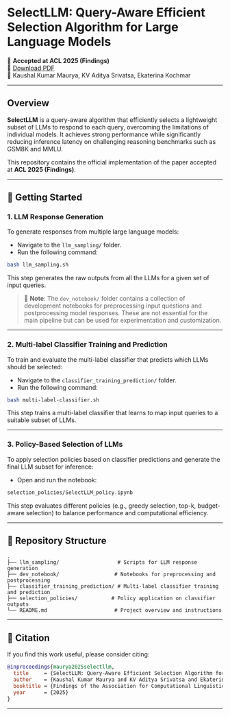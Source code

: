 # SelectLLM: Query-Aware Efficient Selection Algorithm for Large Language Models

📌 **Accepted at ACL 2025 (Findings)**  
📄 [Download PDF](https://arxiv.org/abs/2408.08545)  
🧠 Kaushal Kumar Maurya, KV Aditya Srivatsa, Ekaterina Kochmar

---

## Overview

**SelectLLM** is a query-aware algorithm that efficiently selects a lightweight subset of LLMs to respond to each query, overcoming the limitations of individual models. It achieves strong performance while significantly reducing inference latency on challenging reasoning benchmarks such as GSM8K and MMLU.

This repository contains the official implementation of the paper accepted at **ACL 2025 (Findings)**.

---

## 🔧 Getting Started

### 1. **LLM Response Generation**

To generate responses from multiple large language models:

- Navigate to the `llm_sampling/` folder.
- Run the following command:

```bash
bash llm_sampling.sh
```

This step generates the raw outputs from all the LLMs for a given set of input queries.

> 📓 **Note**: The `dev_notebook/` folder contains a collection of development notebooks for preprocessing input questions and postprocessing model responses. These are not essential for the main pipeline but can be used for experimentation and customization.

---

### 2. **Multi-label Classifier Training and Prediction**

To train and evaluate the multi-label classifier that predicts which LLMs should be selected:

- Navigate to the `classifier_training_prediction/` folder.
- Run the following command:

```bash
bash multi-label-classifier.sh
```

This step trains a multi-label classifier that learns to map input queries to a suitable subset of LLMs.

---

### 3. **Policy-Based Selection of LLMs**

To apply selection policies based on classifier predictions and generate the final LLM subset for inference:

- Open and run the notebook:

```bash
selection_policies/SelectLLM_policy.ipynb
```

This step evaluates different policies (e.g., greedy selection, top-k, budget-aware selection) to balance performance and computational efficiency.

---

## 📂 Repository Structure

```
.
├── llm_sampling/                   # Scripts for LLM response generation
├── dev_notebook/                  # Notebooks for preprocessing and postprocessing
├── classifier_training_prediction/ # Multi-label classifier training and prediction
├── selection_policies/           # Policy application on classifier outputs
└── README.md                      # Project overview and instructions
```

---

## 📌 Citation

If you find this work useful, please consider citing:

```bibtex
@inproceedings{maurya2025selectllm,
  title     = {SelectLLM: Query-Aware Efficient Selection Algorithm for Large Language Models},
  author    = {Kaushal Kumar Maurya and KV Aditya Srivatsa and Ekaterina Kochmar},
  booktitle = {Findings of the Association for Computational Linguistics: ACL 2025},
  year      = {2025}
}
```

---